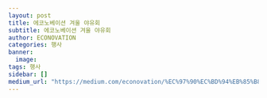 ```yaml
---
layout: post
title: 에코노베이션 겨울 야유회
subtitle: 에코노베이션 겨울 야유회
author: ECONOVATION
categories: 행사
banner:
  image:
tags: 행사
sidebar: []
medium_url: "https://medium.com/econovation/%EC%97%90%EC%BD%94%EB%85%B8%EB%B2%A0%EC%9D%B4%EC%85%98-%EA%B2%A8%EC%9A%B8-%EC%95%BC%EC%9C%A0%ED%9A%8C-c5e7dcb46081"
---
```

